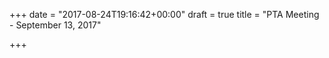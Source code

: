 +++
date = "2017-08-24T19:16:42+00:00"
draft = true
title = "PTA Meeting - September 13, 2017"

+++
